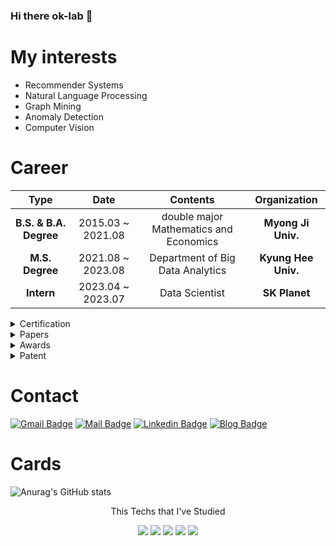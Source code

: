 ### Hi there ok-lab 👋

# My interests
- Recommender Systems  
- Natural Language Processing
- Graph Mining
- Anomaly Detection
- Computer Vision

# Career
| **Type** | **Date** | **Contents** | **Organization** |
|:--------:|:--------:|:--------:|:--------:|
| **B.S. & B.A. Degree** | 2015.03 ~ 2021.08 | double major Mathematics and Economics | **Myong Ji Univ.** |
| **M.S. Degree** | 2021.08 ~ 2023.08 | Department of Big Data Analytics | **Kyung Hee Univ.** |
| **Intern**| 2023.04 ~ 2023.07 | Data Scientist | **SK Planet** |

<details>
  <summary>Certification</summary>
  
#### Certification

- [2020.07.07] **ADsP** | ADsP-0252494
- [2020.12.31] **Survey Analysis, Junior** | 20505021002V
- [2021.07.16] **Big Data Analysis, Engineer** | BAE-002001654

</details>
  
<details>
  <summary>Papers</summary>  

#### SCI(E) / SSCI

  
- [2023] Qinglong Li, Dongsoo Jang, **Dongeon Kim**, Jaekyeong Kim. Restaurant recommendation model using textual information to estimate consumer preference: Evidence from an online restaurant platform [[URL]](https://www.emerald.com/insight/content/doi/10.1108/JHTT-01-2023-0019/full/html)
  
- [2022] Jaeho Jeong, **Dongeon Kim**, Xinzhe Li, Qinglong Li, Ilyoung Choi, Jaekyeong Kim. An Empirical Investigation of Personalized Recommendation and Reward Effect on Customer Behavior: A Stimulus-Organism-Response (SOR) Model Perspective [[URL]](https://doi.org/10.3390/su142215369)


  
#### KCI

- [2023] 장동수, 정다솜, 이청용, **김동언**, 김재경. 중소기업의 지속가능한 경영을 위한 머신러닝 기반 스마트 컨설팅 방법론에 관한 연구 [[URL]](https://www.earticle.net/Article/A430533)
- [2023] 이흠철, **김동언**, 이청용, 김재경. 명시적 및 암시적 피드백을 활용한 그래프 컨볼루션 네트워크 기반 추천 시스템 개발 [[URL]](https://scholar.kyobobook.co.kr/article/detail/4010047321916)
- [2022] **김동언**, 김민지, 김재경. 소규모 전자상거래를 위한 추천 시스템의 시간 차이에 따른 추천 효과 측정에 관한 연구 [[URL]](https://doi.org/10.37272/JIECR.2022.12.22.6.185)
- [2022] **김동언**, 이청용, 김재경. 역사 맞춤형 정책 수립을 위한 지하철 역사의 유형화 및 특성 분석에 관한 연구: 서울 지하철 사례를 중심으로 [[URL]](https://www.kci.go.kr/kciportal/ci/sereArticleSearch/ciSereArtiView.kci?sereArticleSearchBean.artiId=ART002875447)
  
#### Domestic Conference

- [2023] 이청용, 장동수, **김동언**, 김재경. Artificial intelligence mechanism for the hospitality industry: developing a personalized restaurant recommendation model for consumer decision-making [[URL]](https://www.dbpia.co.kr/Journal/articleDetail?nodeId=NODE11473042)
- [2022] **김동언**, 이청용, 정재호, 김재경. Comparison of Online-Offline Recommendation Performance based on Time-Lag Effect [[URL]](https://www.earticle.net/Article/A416315)

  
  
#### Under Review

  
- [2023] **Dongeon Kim**, YeongHyeon Park. Empirical Analysis of Anomaly Detection on Hyperspectral Imaging Using Dimension Reduction Methods. `Under Review`
- [2023] **Dongeon Kim**, Jiaen Lee. Developing Restaurant Recommendation Model with Review Textual for Tourism Industry `Under Review`
- [2022] Qinglong Li, Jaeho Jeong, **Dongeon Kim**, Xinzhe Li, Jaekyeong Kim. Empirical Comparison of the Effects of Online and Offline Recommendation Duration on Performance: The Case of Korea Food E-commerce Company `Under Review`


  
#### Thesis
  
- Developing Aspect-based Explainable Collaborative Filtering: Focusing on Restaurant Industry: `Graph Neural Networks`, `Recommender Syetems`, `XAI`, `NLP`
  
  
</details>

<details>
  <summary>Awards</summary>  
  
##### Awards

- [2023.08.11] CJ올리브네트웍스 AI 해커톤: **최우수상** 
- [2023.05.24] 한국IT서비스학회: **ERP 최우수 논문상** 
- [2022.10.14] 제 3회 대구 빅데이터 분석 경진대회: **최우수상** 
- [2020.10.30] 빅데이터 청년 캠퍼스: **장려상** 
  
</details>

<details>
  <summary>Patent</summary>  

#### Application
  
- [2023] YeongHyeon Park, **Dongeon Kim**. Management method of foreign matter for liquid products and an device supporting the same
- [2023] **Dongeon Kim**, YeongHyeon Park. Management method of foreign matter for liquid product based on a graph and an device supporting the same
- [2022] Jaekyeong Kim, **Dongeon Kim**, Dongsoo Jang, Kyungmo Kang, Qinglong Li. Consulting system for supporting decision-making of enterprise and method thereof
  
  
</details>

# Contact
[![Gmail Badge](https://img.shields.io/badge/Gmail-d14836?style=flat-square&logo=Gmail&logoColor=white&link=mailto:ehddjs7786@gmail.com)](mailto:ehddjs7786@gmail.com)
[![Mail Badge](https://img.shields.io/badge/-School%20mail-d14836?style=flat-square&logo=Minutemailer&logoColor=white&link=mailto:ponben@khu.ac.kr)](mailto:ponben@khu.ac.kr)
[![Linkedin Badge](https://img.shields.io/badge/-LinkedIn-blue?style=flat-square&logo=Linkedin&logoColor=white&link=https://www.linkedin.com/in/dongeon-kim-59777422a///)](https://www.linkedin.com/in/dongeon-kim-59777422a/)
[![Blog Badge](http://img.shields.io/badge/-Blog-black?style=flat-square&logo=github&link=https://ok-lab.tistory.com/)](https://ok-lab.tistory.com/)


# Cards
![Anurag's GitHub stats](https://github-readme-stats.vercel.app/api?username=ceo21ckim&theme=highcontrast&show_icons=true)


<p align="center">This Techs that I've Studied 
<p align="center"><img src="https://img.shields.io/badge/Python-3776AB?style=flat-square&logo=Python&logoColor=white"/> <img src="https://img.shields.io/badge/Pytorch-EE4C2C?style=flat-square&logo=Pytorch&logoColor=white"/> <img src="https://img.shields.io/badge/Docker-2496ED?style=flat-square&logo=Docker&logoColor=white"/> <img src="https://img.shields.io/badge/sklearn-F7931E?style=flat-square&logo=scikit-learn&logoColor=white"/> <img src="https://img.shields.io/badge/R-276DC3?style=flat-square&logo=R&logoColor=white"/>
